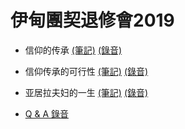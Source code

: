 # 伊甸團契退修會2019 




* 信仰的传承 [(筆記)](retreat2019/信仰的传承.pdf) [(錄音)](retreat2019/信仰的传承.m4a)

* 信仰传承的可行性 [(筆記)](retreat2019/信仰传承的可行性.pdf) [(錄音)](retreat2019/信仰传承的可行性.m4a)

* 亚居拉夫妇的一生 [(筆記)](retreat2019/亚居拉夫妇的一生.pdf) [(錄音)](retreat2019/亚居拉夫妇的一生.m4a)

* [Q & A 錄音](retreat2019/q_and_a.m4a)



